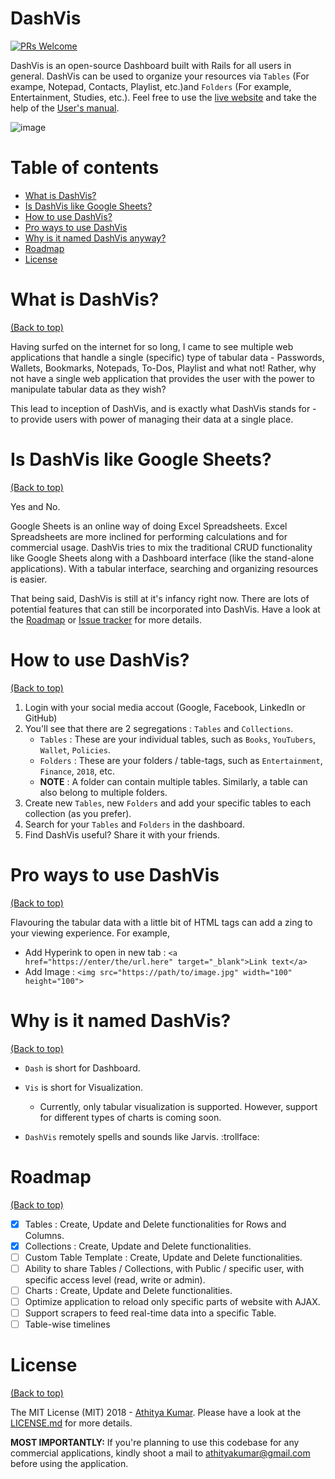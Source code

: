 # DashVis

[![PRs Welcome](https://img.shields.io/badge/PRs-welcome-brightgreen.svg?style=shields)](http://makeapullrequest.com)

DashVis is an open-source Dashboard built with Rails for all users in general. DashVis can be used to organize your resources via `Tables` (For exampe, Notepad, Contacts, Playlist, etc.)and `Folders` (For example, Entertainment, Studies, etc.). Feel free to use the [live website](http://dashvis.herokuapp.com) and take the help of the [User's manual](https://github.com/athityakumar/DashVis/wiki).

 ![image](https://raw.githubusercontent.com/athityakumar/DashVis/master/app/assets/images/dv-fb.png?token=AQUQRPr9-DOdAG_taggB3AIFXLzUfEHaks5aUSUswA%3D%3D)

# Table of contents

- [What is DashVis?](#what-is-dashvis)
- [Is DashVis like Google Sheets?](#is-dashvis-like-google-sheets)
- [How to use DashVis?](#how-to-use-dashvis)
- [Pro ways to use DashVis](#pro-ways-to-use-dashvis)
- [Why is it named DashVis anyway?](#why-is-it-named-dashvis)
- [Roadmap](#roadmap)
- [License](#license)

# What is DashVis?

[(Back to top)](#table-of-contents)

Having surfed on the internet for so long, I came to see multiple web applications that handle a single (specific) type of tabular data - Passwords, Wallets, Bookmarks, Notepads, To-Dos, Playlist and what not! Rather, why not have a single web application that provides the user with the power to manipulate tabular data as they wish?

This lead to inception of DashVis, and is exactly what DashVis stands for - to provide users with power of managing their data at a single place.

# Is DashVis like Google Sheets?

[(Back to top)](#table-of-contents)

Yes and No.

Google Sheets is an online way of doing Excel Spreadsheets. Excel Spreadsheets are more inclined for performing calculations and for commercial usage. DashVis tries to mix the traditional CRUD functionality like Google Sheets along with a Dashboard interface (like the stand-alone applications). With a tabular interface, searching and organizing resources is easier.

That being said, DashVis is still at it's infancy right now. There are lots of potential features that can still be incorporated into DashVis. Have a look at the [Roadmap](#roadmap) or [Issue tracker](https://github.com/athityakumar/dashvis/issues) for more details.

# How to use DashVis?

[(Back to top)](#table-of-contents)

1. Login with your social media accout (Google, Facebook, LinkedIn or GitHub)
2. You'll see that there are 2 segregations : `Tables` and `Collections`.
    - `Tables` : These are your individual tables, such as `Books`, `YouTubers`, `Wallet`, `Policies`.
    - `Folders` : These are your folders / table-tags, such as `Entertainment`, `Finance`, `2018`, etc.
    - **NOTE** : A folder can contain multiple tables. Similarly, a table can also belong to multiple folders.
3. Create new `Tables`, new `Folders` and add your specific tables to each collection (as you prefer).
4. Search for your `Tables` and `Folders` in the dashboard.
5. Find DashVis useful? Share it with your friends.

# Pro ways to use DashVis

[(Back to top)](#table-of-contents)

Flavouring the tabular data with a little bit of HTML tags can add a zing to your viewing experience. For example,

- Add Hyperink to open in new tab : `<a href="https://enter/the/url.here" target="_blank">Link text</a>`
- Add Image : `<img src="https://path/to/image.jpg" width="100" height="100">`

# Why is it named DashVis?

[(Back to top)](#table-of-contents)

- `Dash` is short for Dashboard.
- `Vis` is short for Visualization. 
    - Currently, only tabular visualization is supported. However, support for different types of charts is coming soon.

- `DashVis` remotely spells and sounds like Jarvis. :trollface:

# Roadmap

[(Back to top)](#table-of-contents)

- [x] Tables : Create, Update and Delete functionalities for Rows and Columns.
- [x] Collections : Create, Update and Delete functionalities.
- [ ] Custom Table Template : Create, Update and Delete functionalities.
- [ ] Ability to share Tables / Collections, with Public / specific user, with specific access level (read, write or admin).
- [ ] Charts : Create, Update and Delete functionalities.
- [ ] Optimize application to reload only specific parts of website with AJAX.
- [ ] Support scrapers to feed real-time data into a specific Table.
- [ ] Table-wise timelines

# License

[(Back to top)](#table-of-contents)

The MIT License (MIT) 2018 - [Athitya Kumar](https://github.com/athityakumar/). Please have a look at the [LICENSE.md](LICENSE.md) for more details.


**MOST IMPORTANTLY:** If you're planning to use this codebase for any commercial applications, kindly shoot a mail to athityakumar@gmail.com before using the application.